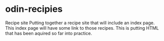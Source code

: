 # odin-recipies
Recipe site
Putting together a recipe site that will include an index page. This index page will have some link to those recipes.
This is putting HTML that has been aquired so far into practice.
